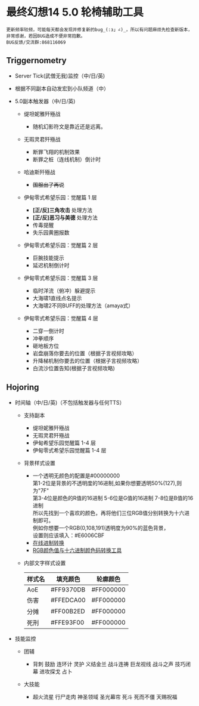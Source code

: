 ﻿# 最终幻想14 5.0 轮椅辅助工具

    更新频率较频，可能每天都会发现并修复新的bug_(:з」∠)_，所以有问题麻烦先检查新版本，非常感谢，若因BUG造成不便非常抱歉。
    BUG反馈/交流群:868116069

## Triggernometry

- Server Tick(武僧无我)监控（中/日/英)

- 根据不同副本自动发宏到小队频道（中）

- 5.0副本触发器（中/日/英)

  - 缇坦妮雅歼殛战

    - 随机幻影符文是靠近还是远离。

  - 无瑕灵君歼殛战

    - 断罪飞翔的机制效果
    - 断罪之桩（连线机制）倒计时

  - 哈迪斯歼殛战

    - ~~国服出了再说~~

  - 伊甸零式希望乐园：觉醒篇 1 层

    - **\[正/反\]三角攻击**    处理方法
    - **\[正/反\]恶习与美德**  处理方法
    - 传毒提醒
    - 失乐园黄圈报数

  - 伊甸零式希望乐园：觉醒篇 2 层

    - 巨腕技能提示
    - 延迟机制倒计时

  - 伊甸零式希望乐园：觉醒篇 3 层

    - 临时洋流（俯冲）躲避提示
    - 大海啸1直线点名提示
    - 大海啸2不同BUFF的处理方法（amaya式）

  - 伊甸零式希望乐园：觉醒篇 4 层
    - 二穿一倒计时
    - 冲拳顺序
    - 砸地板方位
    - 岩盘崩落你要去的位置（根据子言视频攻略）
    - 升降梯机制你要去的位置（根据子言视频攻略）
    - 白流沙位置告知(根据子言视频攻略)

## Hojoring

- 时间轴（中/日/英)（不包括触发器与任何TTS）

  - 支持副本
    - 缇坦妮雅歼殛战
    - 无瑕灵君歼殛战
    - 伊甸希望乐园觉醒篇 1-4 层
    - 伊甸零式希望乐园觉醒篇 1-4 层

  - 背景样式设置

    - 一个透明无颜色的配置是#00000000  
      第1-2位是背景的不透明度的16进制,如果你想要透明50%(127),则为"7F"  
      第3-4位是颜色的R值的16进制  5-6位是G值的16进制 7-8位是B值的16进制  
      所以先找到一个喜欢的颜色，再将他们三位RGB值分别转换为十六进制即可。  
      例如你想要一个RGB(0,108,191)透明度为90%的蓝色背景，  
      设置则应该填入：#E6006CBF  
    - [在线进制转换](https://tool.oschina.net/hexconvert/)
    - [RGB颜色值与十六进制颜色码转换工具](https://www.sioe.cn/yingyong/yanse-rgb-16/)

  - 内部文字样式设置

    | 样式名 | 填充颜色  | 轮廓颜色  |
    |--------|-----------|-----------|
    | AoE    | #FF9370DB | #FF000000 |
    | 伤害   | #FFEDCA00 | #FF000000 |
    | 分摊   | #FF00B2ED | #FF000000 |
    | 死刑   | #FFE93F00 | #FF000000 |

- 技能监控

  - 团辅

    - 背刺 鼓励 连环计 灵护 义结金兰 战斗连祷 巨龙视线 战斗之声 技巧闭幕 进攻探戈 占卜

  - 大技能

    - 超火流星 行尸走肉 神圣领域 圣光幕帘 死斗 死而不僵 天赐祝福


